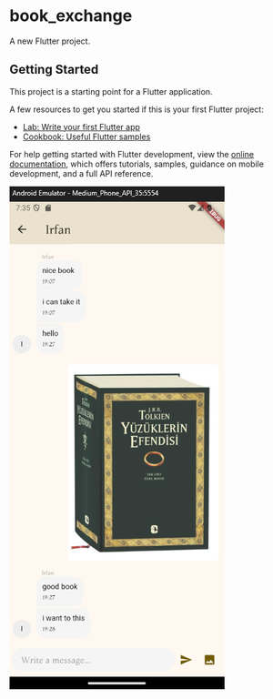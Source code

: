# book_exchange

A new Flutter project.

## Getting Started

This project is a starting point for a Flutter application.

A few resources to get you started if this is your first Flutter project:

- [Lab: Write your first Flutter app](https://docs.flutter.dev/get-started/codelab)
- [Cookbook: Useful Flutter samples](https://docs.flutter.dev/cookbook)

For help getting started with Flutter development, view the
[online documentation](https://docs.flutter.dev/), which offers tutorials,
samples, guidance on mobile development, and a full API reference.

![](https://github.com/FatihMehmetBilgin/book-exchange-app/blob/master/images/Ekran%20g%C3%B6r%C3%BCnt%C3%BCs%C3%BC%202025-01-12%20223531.png)
